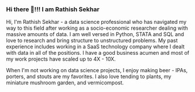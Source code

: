 ### Hi there 👋!!!  I am Rathish Sekhar

Hi, I'm Rathish Sekhar - a data science professional who has navigated my way to this field after working as a socio-economic researcher dealing with massive amounts of data. I am well versed in Python, STATA and SQL and love to research and bring structure to unstructured problems. My past experience includes working in a SaaS technology company where I dealt with data in all of the positions. I have a good business acumen and most of my work projects have scaled up to 4X - 10X. 

When I'm not working on data science projects, I enjoy making beer - IPAs, porters, and stouts are my favorites. I also love tending to plants, my miniature mushroom garden, and vermicompost.

<!--
**rathishsekhar/rathishsekhar** is a ✨ _special_ ✨ repository because its `README.md` (this file) appears on your GitHub profile.

Here are some ideas to get you started:

- 🔭 I’m currently working on ...
- 🌱 I’m currently learning ... Deep Learning
- 👯 I’m looking to collaborate on ... Datasciences for soci
- 🤔 I’m looking for help with ...
- 💬 Ask me about ...
- 📫 How to reach me: ...
- 😄 Pronouns: ...
- ⚡ Fun fact: ...
-->
